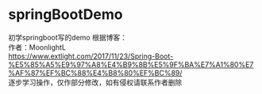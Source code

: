 # springBootDemo
初学springboot写的demo
根据博客：<br>
作者：MoonlightL<br>
https://www.extlight.com/2017/11/23/Spring-Boot-%E5%85%A5%E9%97%A8%E4%B9%8B%E5%9F%BA%E7%A1%80%E7%AF%87%EF%BC%88%E4%B8%80%EF%BC%89/ <br>
逐步学习操作，仅作部分修改，如有侵权请联系作者删除
